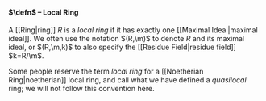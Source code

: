 #### $\defn$ – Local Ring
A [[Ring|ring]] $R$ is a *local ring* if it has exactly one [[Maximal Ideal|maximal ideal]]. We often use the notation $(R,\m)$ to denote $R$ and its maximal ideal, or $(R,\m,k)$ to also specify the [[Residue Field|residue field]] $k=R/\m$.

Some people reserve the term *local ring* for a [[Noetherian Ring|noetherian]] local ring, and call what we have defined a *quasilocal* ring; we will not follow this convention here.
